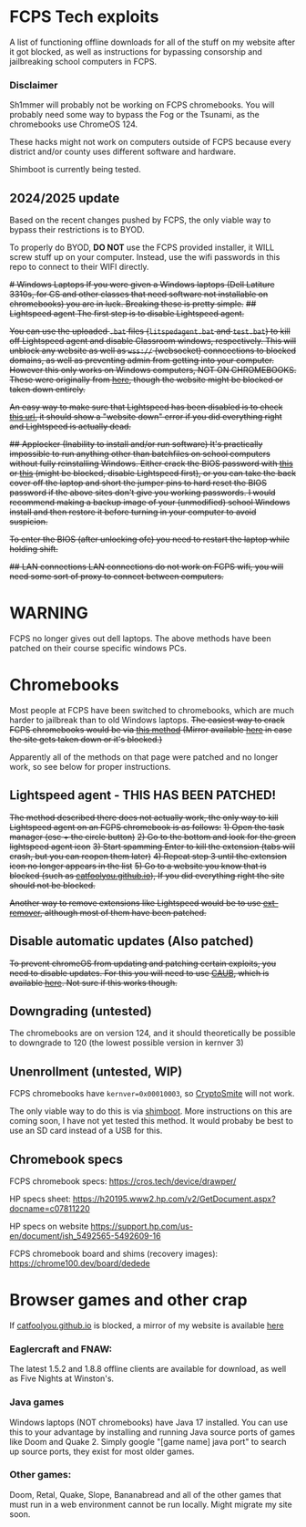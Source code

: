 # FCPS Tech exploits
A list of functioning offline downloads for all of the stuff on my website after it got blocked, as well as instructions for bypassing consorship and jailbreaking school computers in FCPS.

### Disclaimer
Sh1mmer will probably not be working on FCPS chromebooks. You will probably need some way to bypass the Fog or the Tsunami, as the chromebooks use ChromeOS 124.

These hacks might not work on computers outside of FCPS because every district and/or county uses different software and hardware.

Shimboot is currently being tested.

## 2024/2025 update
Based on the recent changes pushed by FCPS, the only viable way to bypass their restrictions is to BYOD. 

To properly do BYOD, **DO NOT** use the FCPS provided installer, it WILL screw stuff up on your computer. Instead, use the wifi passwords in this repo to connect to their WIFI directly.

~~# Windows Laptops
If you were given a Windows laptops (Dell Latiture 3310s, for CS and other classes that need software not installable on chromebooks) you are in luck. Breaking these is pretty simple.~~
~~## Lightspeed agent
The first step is to disable Lightspeed agent.~~

~~You can use the uploaded `.bat` files (`litspedagent.bat` and `test.bat`) to kill off Lightspeed agent and disable Classroom windows, respectively. This will unblock any website as well as `wss://` (websocket) conncections to blocked domains, as well as preventing admin from getting into your computer. However this only works on Windows computers, NOT ON CHROMEBOOKS. These were originally from [here](https://fcpsoff.github.io/lightspeed.html), though the website might be blocked or taken down entirely.~~

~~An easy way to make sure that Lightspeed has been disabled is to check [this url](https://localhost:6543/block), it should show a "website down" error if you did everything right and Lightspeed is actually dead.~~

~~## Applocker (Inability to install and/or run software)
It's practically impossible to run anything other than batchfiles on school computers without fully reinstalling Windows. Either crack the BIOS password with [this](https://bios-pw.org/) or [this](http://www.biospassword.net/) (might be blocked, disable Lightspeed first), or you can take the back cover off the laptop and short the jumper pins to hard reset the BIOS password if the above sites don't give you working passwords. I would recommend making a backup image of your (unmodified) school Windows install and then restore it before turning in your computer to avoid suspicion.~~

~~To enter the BIOS (after unlocking ofc) you need to restart the laptop while holding shift.~~

~~## LAN connections
LAN connections do not work on FCPS wifi, you will need some sort of proxy to conncet between computers.~~

# WARNING
FCPS no longer gives out dell laptops. The above methods have been patched on their course specific windows PCs.

# Chromebooks
Most people at FCPS have been switched to chromebooks, which are much harder to jailbreak than to old Windows laptops. 
~~The easiest way to crack FCPS chromebooks would be via [this method](https://github.com/CaenJones/Chromebook-Testing/blob/main/README.md) (Mirror available [here](https://github.com/catfoolyou/Block-Bypass/blob/main/Chromebooks.md) in case the site gets taken down or it's blocked.)~~

Apparently all of the methods on that page were patched and no longer work, so see below for proper instructions.

## Lightspeed agent - THIS HAS BEEN PATCHED!
~~The method described there does not actually work, the only way to kill Lightspeed agent on an FCPS chromebook is as follows:~~
~~1) Open the task manager (esc + the circle button)~~
~~2) Go to the bottom and look for the green lightspeed agent icon~~
~~3) Start spamming Enter to kill the extension (tabs will crash, but you can reopen them later)~~
~~4) Repeat step 3 until the extension icon no longer appears in the list~~
~~5) Go to a website you know that is blocked (such as [catfoolyou.github.io](https://catfoolyou.github.io)), If you did everything right the site should not be blocked.~~

~~Another way to remove extensions like Lightspeed would be to use [ext-remover](https://github.com/3kh0/ext-remover), although most of them have been patched.~~

## Disable automatic updates (Also patched)
~~To prevent chromeOS from updating and patching certain exploits, you need to disable updates. For this you will need to use [CAUB](https://github.com/red-stone-network/bypass-central/blob/main/chromebooks/caub.md), which is available [here](https://github.com/catfoolyou/Block-Bypass/blob/main/chrome%20automatic%20update%20blocker.html). Not sure if this works though.~~

## Downgrading (untested)
The chromebooks are on version 124, and it should theoretically be possible to downgrade to 120 (the lowest possible version in kernver 3)

## Unenrollment (untested, WIP)
FCPS chromebooks have `kernver=0x00010003`, so [CryptoSmite](https://github.com/FWSmasher/CryptoSmite) will not work.

The only viable way to do this is via [shimboot](https://shimboot.ading.dev/). More instructions on this are coming soon, I have not yet tested this method.
It would probaby be best to use an SD card instead of a USB for this.

## Chromebook specs
FCPS chromebook specs:
https://cros.tech/device/drawper/

HP specs sheet: https://h20195.www2.hp.com/v2/GetDocument.aspx?docname=c07811220

HP specs on website https://support.hp.com/us-en/document/ish_5492565-5492609-16

FCPS chromebook board and shims (recovery images):
https://chrome100.dev/board/dedede

# Browser games and other crap
If [catfoolyou.github.io](https://catfoolyou.github.io) is blocked, a mirror of my website is available [here](https://eldritchdev2.github.io/Website-v2/)
### Eaglercraft and FNAW:
The latest 1.5.2 and 1.8.8 offline clients are available for download, as well as Five Nights at Winston's.
### Java games
Windows laptops (NOT chromebooks) have Java 17 installed. You can use this to your advantage by installing and running Java source ports of games like Doom and Quake 2. 
Simply google "[game name] java port" to search up source ports, they exist for most older games.
### Other games:
Doom, Retal, Quake, Slope, Bananabread and all of the other games that must run in a web environment cannot be run locally. Might migrate my site soon.
